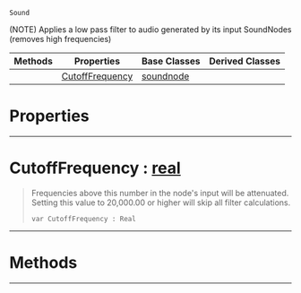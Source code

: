 `Sound`

(NOTE) Applies a low pass filter to audio generated by its input SoundNodes (removes high frequencies)

|Methods|Properties|Base Classes|Derived Classes|
|---|---|---|---|
| |[ CutoffFrequency](https://plasmaengine.github.io/PlasmaDocs/Plasma1/C++/code_reference/class_reference/lowpassnode.md#cutofffrequency-plasma-eng)|[soundnode](https://plasmaengine.github.io/PlasmaDocs/Plasma1/C++/code_reference/class_reference/soundnode.md)| |


 #  Properties


---  
 #  CutoffFrequency : [real](https://plasmaengine.github.io/PlasmaDocs/Plasma1/C++/code_reference/lightning_base_types/real.md)

> Frequencies above this number in the node's input will be attenuated. Setting this value to 20,000.00 or higher will skip all filter calculations.
> ``` lang=cpp, name=Lightning
> var CutoffFrequency : Real


---  
 #  Methods


---  
 

 